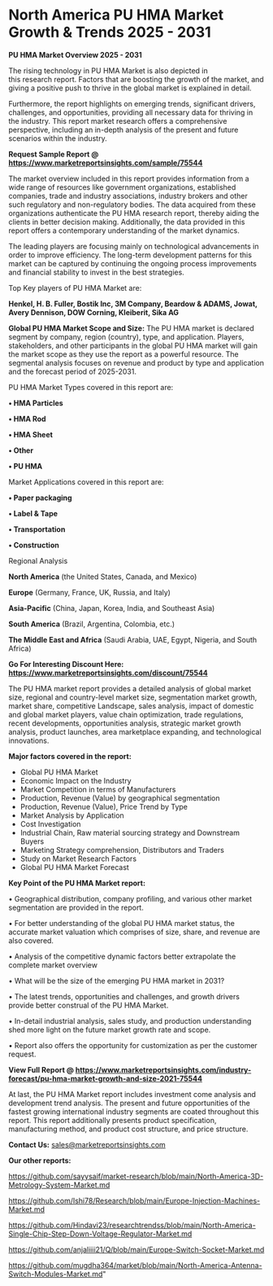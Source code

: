 # North America PU HMA Market Growth & Trends 2025 - 2031

<Strong> PU HMA Market Overview 2025 - 2031</strong>

The rising technology in PU HMA Market is also depicted in this research report. Factors that are boosting the growth of the market, and giving a positive push to thrive in the global market is explained in detail.

Furthermore, the report highlights on emerging trends, significant drivers, challenges, and opportunities, providing all necessary data for thriving in the industry. This report market research offers a comprehensive perspective, including an in-depth analysis of the present and future scenarios within the industry.

<strong>Request Sample Report @ <a href=https://www.marketreportsinsights.com/sample/75544>https://www.marketreportsinsights.com/sample/75544</a></strong>

The market overview included in this report provides information from a wide range of resources like government organizations, established companies, trade and industry associations, industry brokers and other such regulatory and non-regulatory bodies. The data acquired from these organizations authenticate the PU HMA research report, thereby aiding the clients in better decision making. Additionally, the data provided in this report offers a contemporary understanding of the market dynamics.

The leading players are focusing mainly on technological advancements in order to improve efficiency. The long-term development patterns for this market can be captured by continuing the ongoing process improvements and financial stability to invest in the best strategies.

Top Key players of PU HMA Market are:

<strong>Henkel, H. B. Fuller, Bostik Inc, 3M Company, Beardow & ADAMS, Jowat, Avery Dennison, DOW Corning, Kleiberit, Sika AG</strong>

<strong><b>Global PU HMA Market Scope and Size:</b></strong>
The PU HMA market is declared segment by company, region (country), type, and application. Players, stakeholders, and other participants in the global PU HMA market will gain the market scope as they use the report as a powerful resource. The segmental analysis focuses on revenue and product by type and application and the forecast period of 2025-2031.

PU HMA Market Types covered in this report are:

<strong>• HMA Particles

• HMA Rod

• HMA Sheet

• Other

• PU HMA</strong>

Market Applications covered in this report are:

<strong>• Paper packaging

• Label & Tape

• Transportation

• Construction</strong> 

Regional Analysis

<strong>North America</strong> (the United States, Canada, and Mexico)

<strong>Europe</strong> (Germany, France, UK, Russia, and Italy)

<strong>Asia-Pacific</strong> (China, Japan, Korea, India, and Southeast Asia)

<strong>South America</strong> (Brazil, Argentina, Colombia, etc.)

<strong>The Middle East and Africa</strong> (Saudi Arabia, UAE, Egypt, Nigeria, and South Africa)

<strong>Go For Interesting Discount Here: <a href=https://www.marketreportsinsights.com/discount/75544>https://www.marketreportsinsights.com/discount/75544</a></strong>

The PU HMA market report provides a detailed analysis of global market size, regional and country-level market size, segmentation market growth, market share, competitive Landscape, sales analysis, impact of domestic and global market players, value chain optimization, trade regulations, recent developments, opportunities analysis, strategic market growth analysis, product launches, area marketplace expanding, and technological innovations.

<strong><b>Major factors covered in the report:</b></strong>
<ul>
  <li>Global PU HMA Market </li>
  <li>Economic Impact on the Industry</li>
  <li>Market Competition in terms of Manufacturers</li>
  <li>Production, Revenue (Value) by geographical segmentation</li>
  <li>Production, Revenue (Value), Price Trend by Type</li>
  <li>Market Analysis by Application</li>
  <li>Cost Investigation</li>
  <li>Industrial Chain, Raw material sourcing strategy and Downstream Buyers</li>
  <li>Marketing Strategy comprehension, Distributors and Traders</li>
  <li>Study on Market Research Factors</li>
  <li>Global PU HMA Market Forecast</li>
</ul>

<strong><b>Key Point of the PU HMA Market report:</b></strong>

• Geographical distribution, company profiling, and various other market segmentation are provided in the report.

• For better understanding of the global PU HMA market status, the accurate market valuation which comprises of size, share, and revenue are also covered.

• Analysis of the competitive dynamic factors better extrapolate the complete market overview

• What will be the size of the emerging PU HMA market in 2031?

• The latest trends, opportunities and challenges, and growth drivers provide better construal of the PU HMA Market.

• In-detail industrial analysis, sales study, and production understanding shed more light on the future market growth rate and scope.

• Report also offers the opportunity for customization as per the customer request.

<strong><b>View Full Report @ <a href=https://www.marketreportsinsights.com/industry-forecast/pu-hma-market-growth-and-size-2021-75544>https://www.marketreportsinsights.com/industry-forecast/pu-hma-market-growth-and-size-2021-75544</a></b></strong>


At last, the PU HMA Market report includes investment come analysis and development trend analysis. The present and future opportunities of the fastest growing international industry segments are coated throughout this report. This report additionally presents product specification, manufacturing method, and product cost structure, and price structure.

<strong>Contact Us:</strong>
sales@marketreportsinsights.com

<strong>Our other reports:</strong>

<a href=https://github.com/sayysaif/market-research/blob/main/North-America-3D-Metrology-System-Market.md>https://github.com/sayysaif/market-research/blob/main/North-America-3D-Metrology-System-Market.md</a>

<a href=https://github.com/Ishi78/Research/blob/main/Europe-Injection-Machines-Market.md>https://github.com/Ishi78/Research/blob/main/Europe-Injection-Machines-Market.md</a>

<a href=https://github.com/Hindavi23/researchtrendss/blob/main/North-America-Single-Chip-Step-Down-Voltage-Regulator-Market.md>https://github.com/Hindavi23/researchtrendss/blob/main/North-America-Single-Chip-Step-Down-Voltage-Regulator-Market.md</a>

<a href=https://github.com/anjaliiii21/Q/blob/main/Europe-Switch-Socket-Market.md>https://github.com/anjaliiii21/Q/blob/main/Europe-Switch-Socket-Market.md</a>

<a href=https://github.com/mugdha364/market/blob/main/North-America-Antenna-Switch-Modules-Market.md>https://github.com/mugdha364/market/blob/main/North-America-Antenna-Switch-Modules-Market.md</a>"
